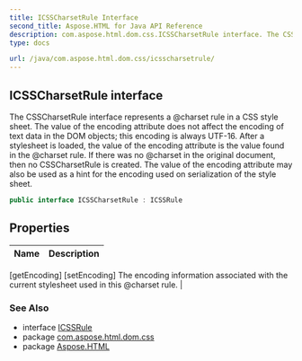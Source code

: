 ```yaml
---
title: ICSSCharsetRule Interface
second_title: Aspose.HTML for Java API Reference
description: com.aspose.html.dom.css.ICSSCharsetRule interface. The CSSCharsetRule interface represents a charset rule in a CSS style sheet. The value of the encoding attribute does not affect the encoding of text data in the DOM objects this encoding is always UTF-16. After a stylesheet is loaded the value of the encoding attribute is the value found in the charset rule. If there was no charset in the original document then no CSSCharsetRule is created. The value of the encoding attribute may also be used as a hint for the encoding used on serialization of the style sheet
type: docs

url: /java/com.aspose.html.dom.css/icsscharsetrule/
---
```

## ICSSCharsetRule interface

The CSSCharsetRule interface represents a @charset rule in a CSS style sheet. The value of the encoding attribute does not affect the encoding of text data in the DOM objects; this encoding is always UTF-16. After a stylesheet is loaded, the value of the encoding attribute is the value found in the @charset rule. If there was no @charset in the original document, then no CSSCharsetRule is created. The value of the encoding attribute may also be used as a hint for the encoding used on serialization of the style sheet.

```java
public interface ICSSCharsetRule : ICSSRule
```

## Properties

| Name | Description |
| --- | --- |
[getEncoding]
[setEncoding] The encoding information associated with the current stylesheet used in this @charset rule. |

### See Also

* interface [ICSSRule](../icssrule/)
* package [com.aspose.html.dom.css](../../com.aspose.html.dom.css/)
* package [Aspose.HTML](../../)
